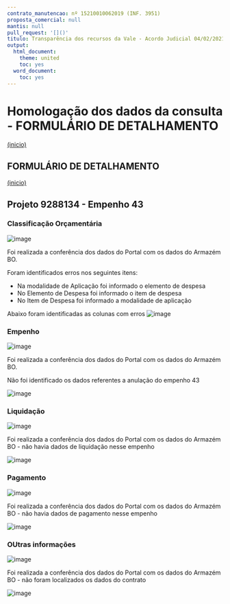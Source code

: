 ```yaml
---
contrato_manutencao: nº 15210010062019 (INF. 3951)
proposta_comercial: null
mantis: null
pull_request: '[]()'
titulo: Transparência dos recursos da Vale - Acordo Judicial 04/02/2021
output:
  html_document:
    theme: united
    toc: yes
  word_document:
    toc: yes
---
```


# Homologação dos dados da consulta - FORMULÁRIO DE DETALHAMENTO
<a href="#top">(inicio)</a>

<div class="alert alert-warning">

## FORMULÁRIO DE DETALHAMENTO
<a href="#top">(inicio)</a>

## Projeto 9288134 - Empenho 43
  
### Classificação Orçamentária

![image](https://user-images.githubusercontent.com/52920939/166938516-af189f30-e230-4a36-87f2-bf33f7977b3c.png)

Foi realizada a conferência dos dados do Portal com os dados do Armazém BO.

Foram identificados erros nos seguintes itens:
  - Na modalidade de Aplicação foi informado o elemento de despesa
  - No Elemento de Despesa foi informado o item de despesa
  - No Item de Despesa foi informado a modalidade de aplicação

Abaixo foram identificadas as colunas com erros
![image](https://user-images.githubusercontent.com/52920939/166940111-9efb3fe0-bf2b-4749-8fd0-7aa1c9ded7ae.png)

 
### Empenho

![image](https://user-images.githubusercontent.com/52920939/166941929-a8f4e6bd-93e2-4830-9ca6-91a2696f8345.png)

Foi realizada a conferência dos dados do Portal com os dados do Armazém BO.
  
Não foi identificado os dados referentes a anulação do empenho 43

![image](https://user-images.githubusercontent.com/52920939/166942541-51c168c9-45ca-4af1-8a79-5fe03f538794.png)

  
### Liquidação

![image](https://user-images.githubusercontent.com/52920939/166942679-39d4598a-308b-49b6-a744-ca1f93cde4e6.png)

Foi realizada a conferência dos dados do Portal com os dados do Armazém BO - não havia dados de liquidação nesse empenho
  
![image](https://user-images.githubusercontent.com/52920939/166942841-c539c70d-f3cf-4a74-a733-07485ef8db71.png)


### Pagamento
  
![image](https://user-images.githubusercontent.com/52920939/166942967-69c815ef-2f4e-4576-9dc7-050c28f4e0ab.png)

Foi realizada a conferência dos dados do Portal com os dados do Armazém BO - não havia dados de pagamento nesse empenho
  
![image](https://user-images.githubusercontent.com/52920939/166943143-ad50c52a-fa87-4aaf-b54d-cd35fdbf7376.png)
  
  
### OUtras informações
  
![image](https://user-images.githubusercontent.com/52920939/166943937-94f17afc-f3bd-48a3-a7ba-b3000a5b26c4.png)

Foi realizada a conferência dos dados do Portal com os dados do Armazém BO - não foram localizados os dados do contrato
  
![image](https://user-images.githubusercontent.com/52920939/166946576-9dc0fa12-8a15-4884-bc1a-a35a5dcdaef1.png)
